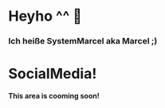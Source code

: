 # Heyho ^^ 👋
### Ich heiße SystemMarcel aka Marcel ;)
<!--
**SystemMarcel/SystemMarcel** is a ✨ _special_ ✨ repository because its `README.md` (this file) appears on your GitHub profile.
-->
<!-- Here are some ideas to get you started:-->
<!--
- 🔭 I’m currently working on a Minecraft Java Network
- 🌱 I’m currently learning to code in Java!
- 🤔 Ich suche Hilfe bei Java
- 💬 Meine Email: [SystemMarcel@Marcel2002.de](https://redirect.marcel2002.de/email "Mail me ^^")
- 📫 How to reach me: ...
- Meine Website: [www.marcel2002.de](https://www.marcel2002.de/index.html "My Webpage!")
-->
# SocialMedia!
**This area is cooming soon!**
<!-- - [My Discord:](https://discord.systemmarcel.ga "Join My Discord!") -->
